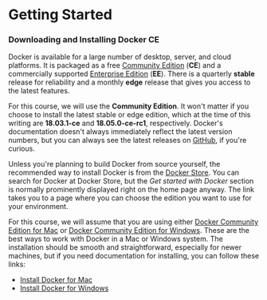 # Getting Started

### Downloading and Installing Docker CE

Docker is available for a large number of desktop, server, and cloud platforms. It is packaged as a free [Community Edition](https://www.docker.com/community-edition) \(**CE**\) and a commercially supported [Enterprise Edition](https://www.docker.com/enterprise-edition) \(**EE**\). There is a quarterly **stable** release for reliability and a monthly **edge** release that gives you access to the latest features.

For this course, we will use the **Community Edition**. It won't matter if you choose to install the latest stable or edge edition, which at the time of this writing are **18.03.1-ce** and **18.05.0-ce-rc1**, respectively. Docker's documentation doesn't always immediately reflect the latest version numbers, but you can always see the latest releases on [GitHub](https://github.com/docker/docker-ce/releases), if you're curious.

Unless you're planning to build Docker from source yourself, the recommended way to install Docker is from the [Docker Store](https://store.docker.com/). You can search for Docker at Docker Store, but the _Get started with Docker_ section is normally prominently displayed right on the home page anyway. The link takes you to a page where you can choose the edition you want to use for your environment.

For this course, we will assume that you are using either [Docker Community Edition for Mac](https://store.docker.com/editions/community/docker-ce-desktop-mac) or [Docker Community Edition for Windows](https://store.docker.com/editions/community/docker-ce-desktop-windows). These are the best ways to work with Docker in a Mac or Windows system. The installation should be smooth and straightforward, especially for newer machines, but if you need documentation for installing, you can follow these links:

* [Install Docker for Mac](https://docs.docker.com/docker-for-mac/install/)
* [Install Docker for Windows](https://docs.docker.com/docker-for-windows/install/)



